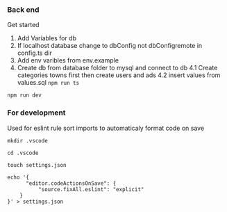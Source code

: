 ### Back end

Get started

1. Add Variables for db
2. If localhost database change to dbConfig not dbConfigremote in config.ts dir
3. Add env varibles from env.example
4. Create db from database folder to mysql and connect to db
4.1 Create categories towns first then create users and ads
4.2 insert values from values.sql
`npm run ts`<br/>

`npm run dev`




### For development

Used for eslint rule sort imports to automaticaly format code on save 

`mkdir .vscode`</br>

`cd .vscode`</br>

`touch settings.json`</br>
```
echo '{
      "editor.codeActionsOnSave": {
          "source.fixAll.eslint": "explicit"
    }
}' > settings.json
```